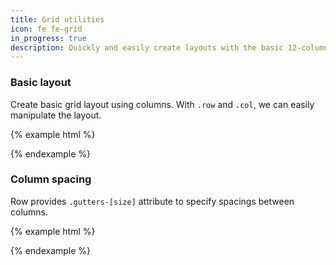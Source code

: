```yaml
---
title: Grid utilities
icon: fe fe-grid
in_progress: true
description: Quickly and easily create layouts with the basic 12-column.
---
```


### Basic layout

Create basic grid layout using columns. With `.row` and `.col`, we can easily manipulate the layout.

{% example html %}
<div class="row mb-3">
  <div class="col-12"><div class="h-5 bg-gray-lighter rounded"></div></div>
</div>
<div class="row mb-3">
  <div class="col-6"><div class="h-5 bg-gray-lighter rounded"></div></div>
  <div class="col-6"><div class="h-5 bg-gray-lightest rounded"></div></div>
</div>
<div class="row mb-3">
  <div class="col-4"><div class="h-5 bg-gray-lighter rounded"></div></div>
  <div class="col-4"><div class="h-5 bg-gray-lightest rounded"></div></div>
  <div class="col-4"><div class="h-5 bg-gray-lighter rounded"></div></div>
</div>
<div class="row mb-3">
  <div class="col-3"><div class="h-5 bg-gray-lighter rounded"></div></div>
  <div class="col-3"><div class="h-5 bg-gray-lightest rounded"></div></div>
  <div class="col-3"><div class="h-5 bg-gray-lighter rounded"></div></div>
  <div class="col-3"><div class="h-5 bg-gray-lightest rounded"></div></div>
</div>
<div class="row mb-3">
  <div class="col-2"><div class="h-5 bg-gray-lighter rounded"></div></div>
  <div class="col-2"><div class="h-5 bg-gray-lightest rounded"></div></div>
  <div class="col-2"><div class="h-5 bg-gray-lighter rounded"></div></div>
  <div class="col-2"><div class="h-5 bg-gray-lightest rounded"></div></div>
  <div class="col-2"><div class="h-5 bg-gray-lighter rounded"></div></div>
  <div class="col-2"><div class="h-5 bg-gray-lightest rounded"></div></div>
</div>
{% endexample %}

### Column spacing

Row provides `.gutters-[size]` attribute to specify spacings between columns.

{% example html %}
<div class="row gutters-0 mb-3">
  <div class="col-3"><div class="h-5 bg-gray-lighter rounded"></div></div>
  <div class="col-3"><div class="h-5 bg-gray-lightest rounded"></div></div>
  <div class="col-3"><div class="h-5 bg-gray-lighter rounded"></div></div>
  <div class="col-3"><div class="h-5 bg-gray-lightest rounded"></div></div>
</div>
<div class="row gutters-xs mb-3">
  <div class="col-3"><div class="h-5 bg-gray-lighter rounded"></div></div>
  <div class="col-3"><div class="h-5 bg-gray-lightest rounded"></div></div>
  <div class="col-3"><div class="h-5 bg-gray-lighter rounded"></div></div>
  <div class="col-3"><div class="h-5 bg-gray-lightest rounded"></div></div>
</div>
<div class="row gutters-sm mb-3">
  <div class="col-3"><div class="h-5 bg-gray-lighter rounded"></div></div>
  <div class="col-3"><div class="h-5 bg-gray-lightest rounded"></div></div>
  <div class="col-3"><div class="h-5 bg-gray-lighter rounded"></div></div>
  <div class="col-3"><div class="h-5 bg-gray-lightest rounded"></div></div>
</div>
<div class="row gutters-md mb-3">
  <div class="col-3"><div class="h-5 bg-gray-lighter rounded"></div></div>
  <div class="col-3"><div class="h-5 bg-gray-lightest rounded"></div></div>
  <div class="col-3"><div class="h-5 bg-gray-lighter rounded"></div></div>
  <div class="col-3"><div class="h-5 bg-gray-lightest rounded"></div></div>
</div>
<div class="row gutters-lg mb-3">
  <div class="col-3"><div class="h-5 bg-gray-lighter rounded"></div></div>
  <div class="col-3"><div class="h-5 bg-gray-lightest rounded"></div></div>
  <div class="col-3"><div class="h-5 bg-gray-lighter rounded"></div></div>
  <div class="col-3"><div class="h-5 bg-gray-lightest rounded"></div></div>
</div>
{% endexample %}